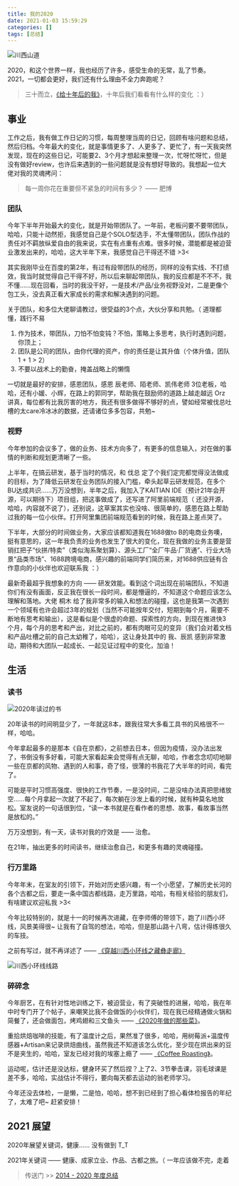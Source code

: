 ```yaml
---
title: 我的2020
date: 2021-01-03 15:59:29
categories: []
tags: [总结]
---
```


![川西山道](https://static.wuyuying.com/2020-1.jpg)


2020，和这个世界一样，我也经历了许多，感受生命的无常，乱了节奏。
2021，一切都会更好，我们还有什么理由不全力奔跑呢？


> 三十而立，[《给十年后的我》](https://wuyuying.com/hello-30/)，十年后我们看看有什么样的变化 ：）



## 事业


工作之后，我有做工作日记的习惯，每周整理当周的日记，回顾有啥问题和总结，然后归档。今年最大的变化，就是事情更多了、人更多了、更忙了，有一天我突然发现，现在的这些日记，可能要2、3个月才想起来整理一次，忙呀忙呀忙，但是没有做好review，也许后来遇到的一些问题就是没有想好导致的。我想起一位大佬对我的灵魂拷问：

> 每一周你花在重要但不紧急的时间有多少？ —— 肥博



### 团队


今年下半年开始最大的变化，就是开始带团队了。一年前，老板问要不要带团队，哈哈，只能十动然拒，我感觉自己是个SOLO型选手，不太懂带团队，团队作战的责任对不羁放纵爱自由的我来说，实在有点重有点难。很多时候，潜能都是被迫营业激发出来的，哈哈，这大半年下来，我感觉自己干得还不错 >3<


其实我刚毕业在百度的第2年，有过有段带团队的经历，同样的没有实线、不打绩效，我当时就觉得自己干得不好，所以后来聊起带团队，我的反应都是不不不，我不懂……现在回看，当时的我没干好，一是技术/产品/业务视野没对，二是更像个包工头，没去真正看大家成长的需求和解决遇到的问题。

关于团队，和多位大佬聊请教过，很受益的3个点，大伙分享和共勉。（ 道理都懂，践行不易

1. 作为技术，带团队，刀怕不怕变钝？不怕，策略上多思考，执行时遇到问题，你顶上；
1. 团队是公司的团队，由你代理的资产，你的责任是让其升值（个体升值，团队 1 + 1 > 2）
1. 不要以战术上的勤奋，掩盖战略上的懒惰



一切就是最好的安排，感恩团队，感恩 辰老师、陌老师、凯伟老师 3位老板，哈哈，还有小媛、小辉，在路上的郭同学，帮助我在鼓励师的道路上越走越远 Orz 讲真，每位都有比我厉害的地方，我还有很多做得不够好的点，譬如经常被伐总吐槽的太care冷冰冰的数据，还请诸位多多包容，共勉~


### 视野


今年参加的会议多了，做的业务、技术方向多了，有更多的信息输入，对在做的事情的判断和规划更清晰了一些。


上半年，在搞云研发，基于当时的情况，和 伐总 定了个我们定完都觉得没法做成的目标，为了降低云研发在业务团队的接入门槛，牵头起草云研发规范，在多个BU达成共识……万万没想到，半年之后，我加入了KAITIAN IDE（预计21年会开源，可以期待下）项目组，把这事做成了，还写进了阿里前端规范（ 还没开源，哈哈，内容就不说了），还别说，这草案其实也没啥、很简单的，感恩在路上帮助过我的每一位小伙伴。打开阿里集团前端规范看到的时候，我在路上差点哭了。


下半年，大部分的时间做业务，大家应该都知道我在1688做to B的电商业务噢，挺有意思的，这一年我负责的业务也发生了很大的变化，现在我做的业务主要是营销扛把子“伙拼/特卖”（类似淘系聚划算）、源头工厂“全厂牛品·厂货通”、行业大场景“品类市场”、1688跨境电商，感兴趣的前端同学们简历来，对1688供应链有合作意向的小伙伴也欢迎联系我 ：）


最新奇最超乎我想象的方向 —— 研发效能。看到这个词出现在前端团队，不知道你们有没有画面，反正我在很长一段时间，都是懵逼的，不知道这个命题应该怎么理解和落地。大佬 桐木 给了我非常多的输入和想法的碰撞，这也是我第一次遇到一个领域有也许会超过3年的规划（当然不可能按年交付，短期到每个月，需要不断地有思考和输出），这是看似是个很虚的命题、探索性的方向，到现在推进快3个月，每个月的思考和产出，对比之前的，都有肉眼可见的变异（我们会对着文档和产品吐槽之前的自己太幼稚了，哈哈），这让身处其中的 我、辰凯 感到非常激动，期待和大团队一起成长、一起见证过程中的变化，加油！


## 生活


### 读书

![2020年读过的书](https://static.wuyuying.com/2020-2.jpg)


20年读书的时间明显少了，一年就这8本，跟我往常大多看工具书的风格很不一样，哈哈。


今年拿起最多的是那本《自在京都》，之前想去日本，但因为疫情，没办法出发了，书倒没有多好看，可能大家看起来会觉得有点无聊，哈哈，作者念念叨叨地聊一些在京都的风物、遇到的人和事，奇了怪，很薄的书我花了大半年的时间，看完了。


可能是平时习惯高强度、很快的工作节奏，一是没时间，二是没啥办法真把思绪放空……每个月拿起一次就了不起了，每次躺在沙发上看的时候，就有种莫名地放松。室友说的一句话很到位，“读一本书就是在看作者的思想、故事，看故事当然是放松的。”


万万没想到，有一天，读书对我的疗效是 —— 治愈。


在21年，抽出更多的时间读书，继续治愈自己，和更多有趣的灵魂碰撞。


### 行万里路


今年年末，在室友的引领下，开始对历史感兴趣，有一个小愿望，了解历史长河的各个古都之后，要走一条中国古都线路，走万里路，哈哈，有相关经验的朋友们，有啥建议欢迎私我 >3<

今年比较特别的，就是十一的时候再次进藏，在李师傅的带领下，跑了川西小环线，风景美得很~ 让我有了自驾的想法，哈哈，但是那山路十八弯，估计得练很久的车技。


之前有写过，就不再详述了 —— [《穿越川西小环线之藏彝走廊》](https://wuyuying.com/chuanxi-2020/)


![川西小环线线路](https://static.wuyuying.com/2020-3.jpg)


### 碎碎念


今年厨艺，在有针对性地训练之下，被迫营业，有了突破性的进展，哈哈，我在年中时专门开了个帖子，来嘲笑比我不会做饭的小伙伴们，现在我已经精通做火锅和简餐了，还会做面包，烤鸡翅和三文鱼头 —— [《2020年做的那些菜》](https://wuyuying.com/meals-2020/)。


重拾烘焙咖啡的技能，有了温度计之后，果然准了很多，哈哈，用树莓派+温度传感器+Artisan来记录烘焙曲线，虽然我还不知道该怎么优化，至少现在烘出来的豆不是夹生的，哈哈，室友已经对我的埃塞上瘾了 —— [《Coffee Roasting》](https://wuyuying.com/coffee-roasting/)。


运动呢，估计还是没达标，健身环买了然后捏？上了2、3节拳击课，羽毛球课是差不多，哈哈，实战估计不得行，要向每天都去运动的翁老师学习。


今年还没去体检，一是懒，二是怕，哈哈，想不到已经到了担心看体检报告的年纪了，太难了吧~ 赶紧安排！

## 2021 展望


2020年展望关键词，健康…… 没有做到 T_T

2021年关键词 —— 健康、成家立业、作品、古都之旅。（ 一年应该做不完，走着

> 传送门 >> [2014 - 2020 年度总结](https://wuyuying.com/tags/%E6%80%BB%E7%BB%93/)


